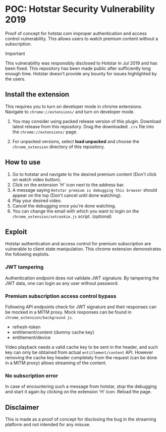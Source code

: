 # POC: Hotstar Security Vulnerability 2019
Proof of concept for hotstar.com improper authentication and access control vulnerability. This allows users to watch premium content without a subscription.

> [!IMPORTANT]  
> This vulnerability was responsibly disclosed to Hotstar in Jul 2019 and has been fixed. This repository has been made public after sufficiently long enough time. Hotstar doesn't provide any bounty for issues highlighted by the users.

## Install the extension

This requires you to turn on developer mode in chrome extensions. Navigate to `chrome://extensions/` and turn on developer mode.

1. You may consider using packed release version of this plugin. Download latest release from this repository. Drag the downloaded `.crx` file into the `chrome://extensions/` page.

2. For unpacked versions, select **load unpacked** and choose the `chrome_extension` directory of this repository.

## How to use
1. Go to hotstar and navigate to the desired premium content (Don't click on watch video button).
2. Click on the extension 'H' icon next to the address bar.
3. A message saying `Hotstar premium is debugging this browser` should appear on the top (Don't cancel until done watching).
4. Play your desired video.
5. Cancel the debugging once you're done watching.
6. You can change the email with which you want to login on the `chrome_extension/setcookie.js` script. (optional)

## Exploit
Hotstar authentication and access control for premium subscription are vulnerable to client state manipulation. This chrome extension demonstrates the following exploits.

### JWT tampering
Authentication endpoint does not validate JWT signature. By tampering the JWT data, one can login as any user without password.

### Premium subscription access control bypass
Following API endpoints check for JWT signature and their responses can be mocked in a MITM proxy. Mock responses can be found in `chrome_extension/background.js`.
- refresh-token
- entitlement/content (dummy cache key)
- entitlement/device  
  
Video playback needs a valid cache key to be sent in the header, and such key can only be obtained from actual `entitlement/content` API. However removing the cache key header completely from the request (can be done in a MITM proxy) allows streaming of the content.

### No subscription error
In case of encountering such a message from hotstar, stop the debugging and start it again by clicking on the extension 'H' icon. Reload the page.

## Disclaimer
This is made as a proof of concept for disclosing the bug in the streaming platform and not intended for any misuse.